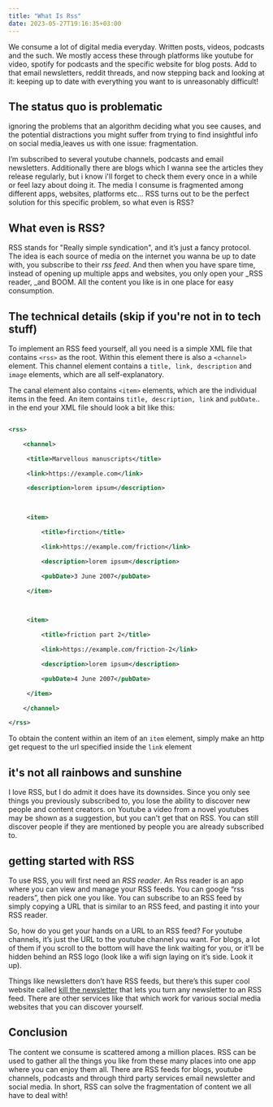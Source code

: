 ```yaml
---
title: "What Is Rss"
date: 2023-05-27T19:16:35+03:00
---
```


We consume a lot of digital media everyday. Written posts,  videos, podcasts and the such. We mostly access these through platforms like youtube for video, spotify for podcasts and the specific website for blog posts. Add to that email newsletters, reddit threads, and now stepping back and looking at it: keeping up to date with everything you want to is unreasonably difficult!


## The status quo is problematic

ignoring the problems that an algorithm deciding what you see causes, and the potential distractions you might suffer from trying to find insightful info on social media,leaves us with one issue: fragmentation.

I’m subscribed to several youtube channels, podcasts and email newsletters. Additionally there are blogs which I wanna see the articles they release regularly, but i know i'll forget to check them every once in a while or feel lazy about doing it. The media I consume is fragmented among different apps, websites, platforms etc… RSS turns out to be the perfect solution for this specific problem, so what even is RSS?


## What even is RSS?

RSS stands for "Really simple syndication", and it’s just a fancy protocol. The idea is each source of media on the internet you wanna be up to date with, you subscribe to their _rss feed_. And then when you have spare time, instead of opening up multiple apps and websites, you only open your _RSS reader, _and BOOM. All the content you like is in one place for easy consumption.


## The technical details (skip if you're not in to tech stuff)

To implement an RSS feed yourself, all you need is a simple XML file that contains `<rss>` as the root. Within this element there is also a `<channel>` element. This channel element contains a `title, link, description` and `image` elements, which are all self-explanatory.

The canal element also contains `<item>` elements, which are the individual items in the feed. An item contains `title, description, link` and `pubDate`.. in the end your XML file should look a bit like this:

```xml

<rss>

    <channel>

   	 <title>Marvellous manuscripts</title>

   	 <link>https://example.com</link>

   	 <description>lorem ipsum</description>

   	 

   	 <item>

   		 <title>firction</title>

   		 <link>https://example.com/friction</link>

   		 <description>lorem ipsum</description>

   		 <pubDate>3 June 2007</pubDate>

   	 </item>

   	 

   	 <item>

   		 <title>friction part 2</title>

   		 <link>https://example.com/friction-2</link>

   		 <description>lorem ipsum</description>

   		 <pubDate>4 June 2007</pubDate>

   	 </item>

    </channel>

</rss>

```

To obtain the content within an item of an `item` element, simply make an http get request to the url specified inside the `link` element

## it's not all rainbows and sunshine

I love RSS, but I do admit it does have its downsides. Since you only see things you previously subscribed to, you lose the ability to discover new people and content creators. on Youtube a video from a novel youtubes may be shown as a suggestion, but you can't get that on RSS. You can still discover people if they are mentioned by people you are already subscribed to.


## getting started with RSS

To use RSS, you will first need an _RSS reader_. An Rss reader is an app  where you can view and manage your RSS feeds. You can google “rss readers”, then pick one you like. You can subscribe to an RSS feed by simply copying a URL that is similar to an RSS feed, and pasting it into your RSS reader.

So, how do you get your hands on a URL to an RSS feed? For youtube channels, it’s just the URL to the youtube channel you want. For blogs, a lot of them if you scroll to the bottom will have the link waiting for you, or it’ll be hidden behind an RSS logo (look like a wifi sign laying on it’s side. Look it up).

Things like newsletters don’t have RSS feeds, but there’s this super cool website called [kill the newsletter](https://kill-the-newsletter.com) that lets you turn any newsletter to an RSS feed. There are other services like that which work for various social media websites that you can discover yourself. 


## Conclusion

The content we consume is scattered among a million places. RSS can be used to gather all the things you like from these many places into one app where you can enjoy them all. There are RSS feeds for blogs, youtube channels, podcasts and through third party services email newsletter and social media. In short, RSS can solve the fragmentation of content we all have to deal with!


